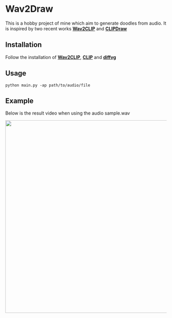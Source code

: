 # Wav2Draw
This is a hobby project of mine which aim to generate doodles from audio. It is inspired by two recent works [**Wav2CLIP**](https://arxiv.org/abs/2110.11499) and [**CLIPDraw**](https://arxiv.org/abs/2106.14843)

## Installation

Follow the installation of [**Wav2CLIP**](https://github.com/descriptinc/lyrebird-wav2clip/), [**CLIP**](https://github.com/openai/CLIP) and [**diffvg**](https://github.com/BachiLi/diffvg)

## Usage

```
python main.py -ap path/to/audio/file
```

## Example

Below is the result video when using the audio sample.wav

<div align="middle">
  <img src="https://user-images.githubusercontent.com/32743000/140615537-6fc24b11-9d5d-4428-93ab-65f5ec5be266.mp4" width="600"/>
</div>